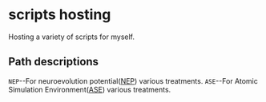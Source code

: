 # scripts hosting
Hosting a variety of scripts for myself.
## Path descriptions
`NEP`--For neuroevolution potential([NEP](https://github.com/brucefan1983/GPUMD)) various treatments.
`ASE`--For Atomic Simulation Environment([ASE](https://gitlab.com/ase/ase)) various treatments.
